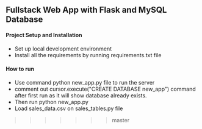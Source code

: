 
## Fullstack Web App with Flask and MySQL Database

#### Project Setup and Installation
- Set up local development environment
- Install all the requirements by running requirements.txt file
#### How to run
- Use command python new_app.py file to run the server
- comment out cursor.execute("CREATE DATABASE new_app") command after first run as it will show database already exists.
- Then run python new_app.py
- Load sales_data.csv on sales_tables.py file

>>>>>>> master
